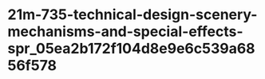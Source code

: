 # 21m-735-technical-design-scenery-mechanisms-and-special-effects-spr_05ea2b172f104d8e9e6c539a6856f578